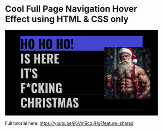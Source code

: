 # Cool Full Page Navigation Hover Effect using HTML & CSS only

![Thumbnail](thumbnail.png)

Full tutorial here: https://youtu.be/jj6VmBcqJHg?feature=shared

